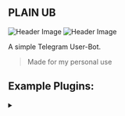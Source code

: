 ## PLAIN UB

![Header Image](assets/dark.png#gh-dark-mode-only)
![Header Image](assets/light.png#gh-light-mode-only)

A simple Telegram User-Bot.

> Made for my personal use

## Example Plugins:

<details>

<summary></summary>
 
* Basic Plugin:
```python
from app import BOT, bot, Message

@bot.add_cmd(cmd="test")
async def test_function(bot: BOT, message: Message):
    await message.reply("Testing....")
    """Your rest of the code."""
    
```

* Plugin with Multiple Commands:    
Instead of stacking @add_cmd you can pass in a list of command triggers.
```python
from app import BOT, bot, Message

@bot.add_cmd(cmd=["cmd1", "cmd2"])
async def test_function(bot: BOT, message: Message):
    if message.cmd=="cmd1":
        await message.reply("cmd1 triggered function")
    """Your rest of the code."""
    
```

* Plugin with DB access:

```python
from app import BOT, bot, Message, CustomDB

TEST_COLLECTION = CustomDB["TEST_COLLECTION"]

@bot.add_cmd(cmd="add_data")
async def test_function(bot: BOT, message: Message):
    async for data in TEST_COLLECTION.find():
        """Your rest of the code."""
    # OR
    await TEST_COLLECTION.add_data(data={"_id":"test", "data":"some_data"})
    await TEST_COLLECTION.delete_data(id="test")
```

* Conversational Plugin:
    * Bound Method
        ```python
        from pyrogram import filters
        from app import BOT, bot, Message
        @bot.add_cmd(cmd="test")
        async def test_function(bot: BOT, message: Message):
            response = await message.get_response(
                filters=filters.text&filters.user([1234]), 
                timeout=10,
            )
            # Will return First text it receives in chat where cmd was ran
            """ rest of the code """
               
        ```
    * Conversational
        
        ```python
        from app import BOT, bot, Message, Convo
        from pyrogram import filters
      
        @bot.add_cmd(cmd="test")
        async def test_function(bot: BOT, message: Message):
            async with Convo(
                client=bot, 
                chat_id=1234, 
                filters=filters.text, 
                timeout=10
            ) as convo:
                await convo.get_response(timeout=10)
                await convo.send_message(text="abc", get_response=True, timeout=8)
                # and so on
            
        ```
</details>